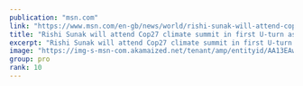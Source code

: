 ```yaml
---
publication: "msn.com"
link: "https://www.msn.com/en-gb/news/world/rishi-sunak-will-attend-cop27-climate-summit-in-first-u-turn-as-pm/ar-AA13EHX6"
title: "Rishi Sunak will attend Cop27 climate summit in first U-turn as PM"
excerpt: "Rishi Sunak will attend Cop27 climate summit in first U-turn as PM"
image: "https://img-s-msn-com.akamaized.net/tenant/amp/entityid/AA13EAwA.img?h=630&w=1200&m=6&q=60&o=t&l=f&f=jpg&x=384&y=132"
group: pro
rank: 10
---
```

